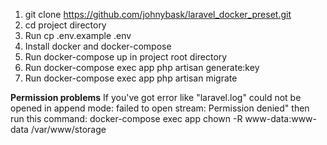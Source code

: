 1. git clone https://github.com/johnybask/laravel_docker_preset.git
1. cd project directory
2. Run cp .env.example .env
3. Install docker and docker-compose
4. Run docker-compose up in project root directory
5. Run docker-compose exec app php artisan generate:key
6. Run docker-compose exec app php artisan migrate

<strong>Permission problems</strong>
If you've got error like "laravel.log" could not be opened in append mode: failed to open stream: Permission denied" then run this command: 
docker-compose exec app chown -R www-data:www-data /var/www/storage
